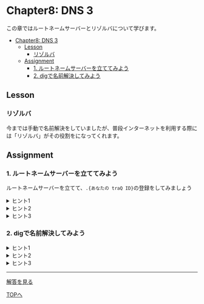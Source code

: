 # Chapter8: DNS 3

この章ではルートネームサーバーとリゾルバについて学びます。

- [Chapter8: DNS 3](#chapter8-dns-3)
	- [Lesson](#lesson)
		- [リゾルバ](#リゾルバ)
	- [Assignment](#assignment)
		- [1. ルートネームサーバーを立ててみよう](#1-ルートネームサーバーを立ててみよう)
		- [2. digで名前解決してみよう](#2-digで名前解決してみよう)

## Lesson

### リゾルバ

今までは手動で名前解決をしていましたが、普段インターネットを利用する際には「リゾルバ」がその役割をになってくれます。




## Assignment

### 1. ルートネームサーバーを立ててみよう
ルートネームサーバーを立てて、`.{あなたの traQ ID}`の登録をしてみましょう
<details>
<summary>ヒント1</summary>
</details>

<details>
<summary>ヒント2</summary>
</details>

<details>
<summary>ヒント3</summary>

</details>

### 2. digで名前解決してみよう
<details>
<summary>ヒント1</summary>
</details>

<details>
<summary>ヒント2</summary>
</details>

<details>
<summary>ヒント3</summary>

</details>


***

[解答を見る](../solutions/dhcp/README.md)

[TOPへ](../README.md)
